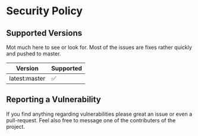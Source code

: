 # Security Policy

## Supported Versions

Mot much here to see or look for. Most of the issues are fixes rather quickly and pushed to master.

| Version | Supported          |
| ------- | ------------------ |
| latest:master  | :white_check_mark: |

## Reporting a Vulnerability

If you find anything regarding vulnerabilities please great an issue or even a pull-request. Feel also free to message one of the contributers of the project.

